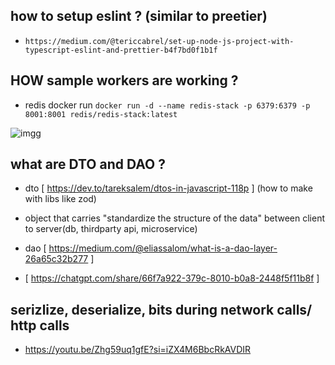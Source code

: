 ## how to setup eslint ?  (similar to preetier)

- `https://medium.com/@tericcabrel/set-up-node-js-project-with-typescript-eslint-and-prettier-b4f7bd0f1b1f`

## HOW sample workers are working ?

- redis docker run `docker run -d --name redis-stack -p 6379:6379 -p 8001:8001 redis/redis-stack:latest`

![imgg](https://res.cloudinary.com/dncm3mid4/image/upload/v1727460937/githubreadme/zpek14llftjkfs8ksayx.png)

## what are DTO and DAO ?

- dto [ https://dev.to/tareksalem/dtos-in-javascript-118p ] (how to make with libs like zod) 
- object that carries "standardize the structure of the data" between client to server(db, thirdparty api, microservice)

- dao [ https://medium.com/@eliassalom/what-is-a-dao-layer-26a65c32b277 ]

- [ https://chatgpt.com/share/66f7a922-379c-8010-b0a8-2448f5f11b8f ]

## serizlize, deserialize, bits during network calls/ http calls

- https://youtu.be/Zhg59uq1gfE?si=iZX4M6BbcRkAVDIR